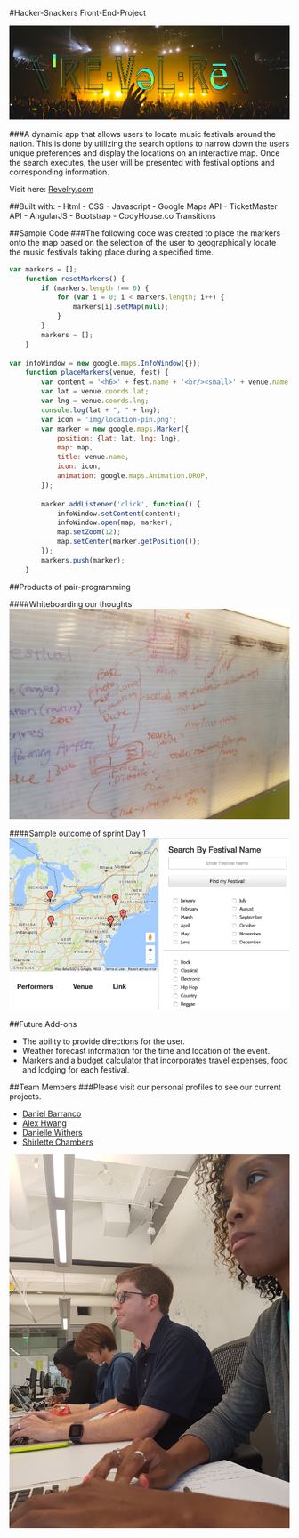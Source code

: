 #Hacker-Snackers Front-End-Project

![Alt text](img/revelry4.png "Revelry Logo")

###A dynamic app that allows users to locate music festivals around the nation. This is done by utilizing the search options to narrow down the users unique preferences and display the locations on an interactive map. Once the search executes, the user will be presented with festival options and corresponding information.

Visit here: [Revelry.com](http://shirletterly.com/hacker-snackers/#/)

##Built with:
	- Html
	- CSS
	- Javascript
	- Google Maps API
	- TicketMaster API 
	- AngularJS 
	- Bootstrap
	- CodyHouse.co Transitions

##Sample Code
###The following code was created to place the markers onto the map based on the selection of the user to geographically locate the music festivals taking place during a specified time.
```javascript
var markers = [];
	function resetMarkers() {
		if (markers.length !== 0) {
			for (var i = 0; i < markers.length; i++) {
				markers[i].setMap(null);
			}
		}
		markers = [];
	}

var infoWindow = new google.maps.InfoWindow({});
	function placeMarkers(venue, fest) {
		var content = '<h6>' + fest.name + '<br/><small>' + venue.name + '</small>';
		var lat = venue.coords.lat;
		var lng = venue.coords.lng;
		console.log(lat + ", " + lng);
		var icon = 'img/location-pin.png';
		var marker = new google.maps.Marker({
			position: {lat: lat, lng: lng},
			map: map,
			title: venue.name,
			icon: icon,
			animation: google.maps.Animation.DROP,
		});
		
		marker.addListener('click', function() {
			infoWindow.setContent(content);
			infoWindow.open(map, marker);
			map.setZoom(12);
			map.setCenter(marker.getPosition());
		});
		markers.push(marker);
	} 
```

##Products of pair-programming

####Whiteboarding our thoughts
![Alt text](img/whiteboard.jpg "Whiteboarding our thoughts")

####Sample outcome of sprint Day 1
![Alt text](img/map-search.png "Sample outcome")

##Future Add-ons
- The ability to provide directions for the user.
- Weather forecast information for the time and location of the event.
- Markers and a budget calculator that incorporates travel expenses, food and lodging for each festival.


##Team Members
###Please visit our personal profiles to see our current projects.
- [Daniel Barranco](https://github.com/carrottop17)
- [Alex Hwang](https://github.com/yalexhwang)
- [Danielle Withers](https://github.com/DIWithers)
- [Shirlette Chambers](https://github.com/Shirlazybrat)

![Alt text](img/snackers.jpg "Members at work")